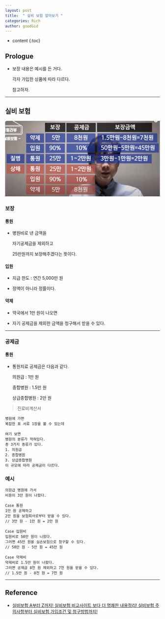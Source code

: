 ```yaml
---
layout: post
title:  " 실비 보험 알아보기 "
categories: Rich
author: goodGid
---
```

* content
{:toc}

## Prologue

* 보장 내용은 예시를 든 거다.

  각자 가입한 상품에 따라 다르다.

  참고하자.



---

## 실비 보험

![](/assets/img/rich/Actual-Expense-Insurance_1.png)

### 보장

#### 통원

* 병원비로 낸 금액을 

  자기공제금을 제외하고

  25만원까지 보장해주겠다는 뜻이다.

#### 입원

* 지급 한도 : 연간 5,000만 원

* 정액이 아니라 정률이다.


#### 약제

* 약국에서 1만 원이 나오면

* 자기 공제금을 제외한 금액을 청구해서 받을 수 있다.


---

### 공제금

#### 통원

* 통원치료 공제금은 다음과 같다.

  의원급 : 1만 원

  종합병원 : 1.5만 원

  상급종합병원 : 2만 원

> 진료비계산서

``` 
병원에 가면 
복잡한 표 서류 1장을 볼 수 있는데

여기 보면
병원의 분류가 적혀있다.
총 3가지 종류가 있다.
1. 의원급
2. 종합병원
3. 상급종합병원
이 규모에 따라 공제금이 다르다.
```

### 예시

```
의원급 병원에 가서
비용이 3만 원이 나왔다.

Case 통원
1만 원 공제하고 
2만 원을 보험회사로부터 받을 수 있다.
// 3만 원 - 1만 원 = 2만 원

Case 입원비
입원비로 50만 원이 니왔다.
그러면 45만 원을 실손보험으로 청구할 수 있다.
// 50만 원 - 5만 원 = 45만 원

Case 약제비
약제비로 1.5만 원이 나왔다.
그러면 공제금 8천 원 제외하고 7천 원을 받을 수 있다.
// 1.5만 원 - 8천 원 = 7천 원
```


---

## Reference

* [실비보험 A부터 Z까지! 실비보험 비교사이트 보다 더 명쾌한 내용정리! 실비보험 주의사항부터 실비보험 가입조건 및 청구방법까지!](https://www.youtube.com/watch?v=Feah8fVyuNw)
